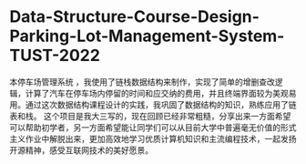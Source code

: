 # Data-Structure-Course-Design-Parking-Lot-Management-System-TUST-2022
本停车场管理系统 ，我使用了链栈数据结构来制作，实现了简单的增删查改逻辑，计算了汽车在停车场内停留的时间和应交纳的费用，并且终端界面较为美观易用。通过这次数据结构课程设计的实践，我巩固了数据结构的知识，熟练应用了链表和栈。  这个项目是我大三写的，现在回顾已经非常粗糙，分享出来一方面希望可以帮助初学者，另一方面希望能让同学们可以从目前大学中普遍毫无价值的形式主义作业中解脱出来，更加高效地学习优质计算机知识和主流编程技术，一起发扬开源精神，感受互联网技术的美好愿景。
